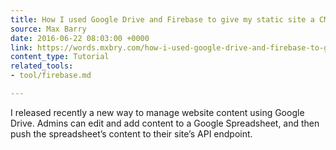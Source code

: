 ```yaml
---
title: How I used Google Drive and Firebase to give my static site a CMS
source: Max Barry
date: 2016-06-22 08:03:00 +0000
link: https://words.mxbry.com/how-i-used-google-drive-and-firebase-to-give-my-static-site-a-cms-7226e01a51b5#.1c92zkkm7
content_type: Tutorial
related_tools:
- tool/firebase.md

---
```

I released recently a new way to manage website content using Google Drive. Admins can edit and add content to a Google Spreadsheet, and then push the spreadsheet’s content to their site’s API endpoint. 





